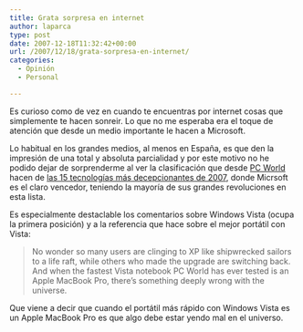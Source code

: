 ```yaml
---
title: Grata sorpresa en internet
author: laparca
type: post
date: 2007-12-18T11:32:42+00:00
url: /2007/12/18/grata-sorpresa-en-internet/
categories:
  - Opinión
  - Personal

---
```

Es curioso como de vez en cuando te encuentras por internet cosas que simplemente te hacen sonreir. Lo que no me esperaba era el toque de atención que desde un medio importante le hacen a Microsoft.

Lo habitual en los grandes medios, al menos en España, es que den la impresión de una total y absoluta parcialidad y por este motivo no he podido dejar de sorprenderme al ver la clasificación que desde <a href="http://www.pcworld.com/" title="Revista profesional PC World." target="_blank" rel="nofollow">PC World</a> hacen de <a href="http://www.pcworld.com/article/id,140583-page,1-c,techindustrytrends/article.html" title="Las 15 tecnologías más decepcionantes de 2007 (en inglés)" target="_blank" rel="nofollow">las 15 tecnologías más decepcionantes de 2007</a>, donde Micrsoft es el claro vencedor, teniendo la mayoría de sus grandes revoluciones en esta lista.

Es especialmente destaclable los comentarios sobre Windows Vista (ocupa la primera posición) y a la referencia que hace sobre el mejor portátil con Vista:

> No wonder so many users are clinging to XP like shipwrecked sailors to a life raft, while others who made the upgrade are switching back. And when the fastest Vista notebook PC World has ever tested is an Apple MacBook Pro, there&#8217;s something deeply wrong with the universe.

Que viene a decir que cuando el portátil más rápido con Windows Vista es un Apple MacBook Pro es que algo debe estar yendo mal en el universo.